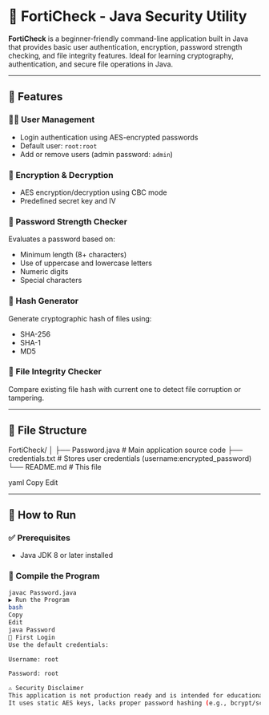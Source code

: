 # 🔐 FortiCheck - Java Security Utility

**FortiCheck** is a beginner-friendly command-line application built in Java that provides basic user authentication, encryption, password strength checking, and file integrity features. Ideal for learning cryptography, authentication, and secure file operations in Java.

---

## 📌 Features

### 🧑‍💼 User Management
- Login authentication using AES-encrypted passwords
- Default user: `root:root`
- Add or remove users (admin password: `admin`)

### 🔐 Encryption & Decryption
- AES encryption/decryption using CBC mode
- Predefined secret key and IV

### 💪 Password Strength Checker
Evaluates a password based on:
- Minimum length (8+ characters)
- Use of uppercase and lowercase letters
- Numeric digits
- Special characters

### 🧾 Hash Generator
Generate cryptographic hash of files using:
- SHA-256
- SHA-1
- MD5

### 🧪 File Integrity Checker
Compare existing file hash with current one to detect file corruption or tampering.

---

## 📁 File Structure

FortiCheck/
│
├── Password.java # Main application source code
├── credentials.txt # Stores user credentials (username:encrypted_password)
└── README.md # This file

yaml
Copy
Edit

---

## 🚀 How to Run

### ✅ Prerequisites
- Java JDK 8 or later installed

### 🔧 Compile the Program

```bash
javac Password.java
▶️ Run the Program
bash
Copy
Edit
java Password
🧪 First Login
Use the default credentials:

Username: root

Password: root

⚠️ Security Disclaimer
This application is not production ready and is intended for educational purposes only.
It uses static AES keys, lacks proper password hashing (e.g., bcrypt/scrypt), and stores credentials insecurely.
